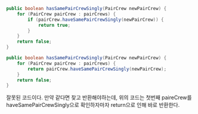 
```java
public boolean hasSamePairCrewSingly(PairCrew newPairCrew) {  
    for (PairCrew pairCrew : pairCrews) {  
        if (pairCrew.haveSamePairCrewSingly(newPairCrew)) {  
            return true;  
        }  
    }  
    return false;  
}
```


```java
public boolean hasSamePairCrewSingly(PairCrew newPairCrew) {  
    for (PairCrew pairCrew : pairCrews) {  
        return pairCrew.haveSamePairCrewSingly(newPairCrew); 
    }  
    return false;  
}
```

잘못된 코드이다. 만약 같다면 찾고 반환해야하는데, 위의 코드는 첫번째 paireCrew를 haveSamePairCrewSingly으로 확인하자마자 return으로 인해 바로 반환한다.

